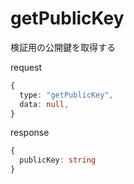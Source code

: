# getPublicKey

検証用の公開鍵を取得する

request

```typescript
{
  type: "getPublicKey",
  data: null,
}
```

response

```typescript
{
  publicKey: string
}
```
